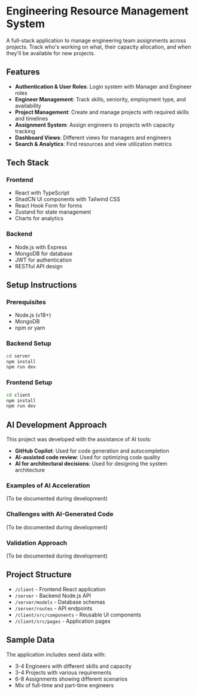 # Engineering Resource Management System

A full-stack application to manage engineering team assignments across projects. Track who's working on what, their capacity allocation, and when they'll be available for new projects.

## Features

- **Authentication & User Roles**: Login system with Manager and Engineer roles
- **Engineer Management**: Track skills, seniority, employment type, and availability
- **Project Management**: Create and manage projects with required skills and timelines
- **Assignment System**: Assign engineers to projects with capacity tracking
- **Dashboard Views**: Different views for managers and engineers
- **Search & Analytics**: Find resources and view utilization metrics

## Tech Stack

### Frontend
- React with TypeScript
- ShadCN UI components with Tailwind CSS
- React Hook Form for forms
- Zustand for state management
- Charts for analytics

### Backend
- Node.js with Express
- MongoDB for database
- JWT for authentication
- RESTful API design

## Setup Instructions

### Prerequisites
- Node.js (v18+)
- MongoDB
- npm or yarn

### Backend Setup
```bash
cd server
npm install
npm run dev
```

### Frontend Setup
```bash
cd client
npm install
npm run dev
```

## AI Development Approach

This project was developed with the assistance of AI tools:

- **GitHub Copilot**: Used for code generation and autocompletion
- **AI-assisted code review**: Used for optimizing code quality
- **AI for architectural decisions**: Used for designing the system architecture

### Examples of AI Acceleration
(To be documented during development)

### Challenges with AI-Generated Code
(To be documented during development)

### Validation Approach
(To be documented during development)

## Project Structure

- `/client` - Frontend React application
- `/server` - Backend Node.js API
- `/server/models` - Database schemas
- `/server/routes` - API endpoints
- `/client/src/components` - Reusable UI components
- `/client/src/pages` - Application pages

## Sample Data

The application includes seed data with:
- 3-4 Engineers with different skills and capacity
- 3-4 Projects with various requirements
- 6-8 Assignments showing different scenarios
- Mix of full-time and part-time engineers
